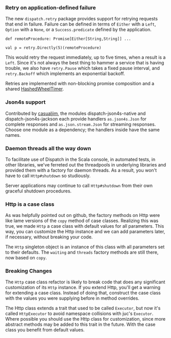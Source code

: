 ### Retry on application-defined failure

The new `dispatch.retry` package provides support for retrying
requests that end in failure. Failure can be defined in terms of
`Either` with a `Left`, `Option` with a `None`, or a
`Success.predicate` defined by the application.

    def remoteProcedure: Promise[Either[String,String]] ...
    
    val p = retry.Directly(5)(remoteProcedure)

This would retry the request immediately, up to five times, when a
result is a `Left`. Since it's not always the best thing to hammer a
service that is having trouble, we also have `retry.Pause` which takes
a fixed pause interval, and `retry.Backoff` which implements an
exponential backoff.

Retries are implemented with non-blocking promise composition and a
shared [HashedWheelTimer][timer].

[timer]: http://docs.jboss.org/netty/3.1/api/org/jboss/netty/util/HashedWheelTimer.html


### Json4s support

Contributed by [casualjim][casualjim], the modules dispatch-json4s-native
and dispatch-json4s-jackson each provide handlers `as.json4s.Json` for
complete responses and `as.json.stream.Json` for streaming
responses. Choose one module as a dependency; the handlers inside have
the same names.

[casualjim]: https://github.com/casualjim

### Daemon threads all the way down

To facilitate use of Dispatch in the Scala console, in automated
tests, in other libraries, we've ferreted out the threadpools in
underlying libraries and provided them with a factory for daemon
threads. As a result, you won't have to call `Http#shutdown` so
studiously.

Server applications may continue to call `Http#shutdown` from their
own graceful shutdown procedures.

### Http is a case class

As was helpfully pointed out on github, the factory methods on Http
were like lame versions of the `copy` method of case
classes. Realizing this was true, we made `Http` a case class with
default values for all parameters. This way, you can customize the
Http instance and we can add parameters later, if necessary, without
breaking your code.

The `Http` singleton object is an instance of this class with all
parameters set to their defaults. The `waiting` and `threads` factory
methods are still there, now based on `copy`.

### Breaking Changes

The `Http` case class refactor is likely to break code that does any
significant customization of its `Http` instance. If you extend Http,
you'll get a warning for extending a case class. Instead of doing
that, construct the case class with the values you were supplying
before in method overrides.

The Http class extends a trait that used to be called `Executor`, but
now it's called `HttpExecutor` to avoid namespace collisions with
juc's `Executor`. Where possible you should use the Http class for
customization, since more abstract methods may be added to this trait
in the future. With the case class you benefit from default values.
